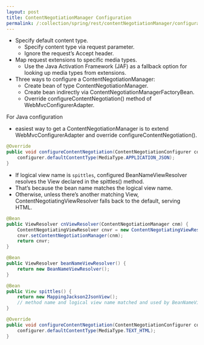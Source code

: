 ```yaml
---
layout: post
title: ContentNegotiationManager Configuration
permalink: /:collection/spring/rest/contentNegotiationManager/configuration
---
```


- Specify default content type.
  - Specify content type via request parameter.
  - Ignore the request’s Accept header.
- Map request extensions to specific media types.
  - Use the Java Activation Framework (JAF) as a fallback option for looking up media types from extensions.
- Three ways to configure a ContentNegotiationManager:
  - Create bean of type ContentNegotiationManager.
  - Create bean indirectly via ContentNegotiationManagerFactoryBean.
  - Override configureContentNegotiation() method of WebMvcConfigurerAdapter.

For Java configuration
- easiest way to get a ContentNegotiationManager is to extend WebMvcConfigurerAdapter and override configureContentNegotiation().

```java
@Override
public void configureContentNegotiation(ContentNegotiationConfigurer configurer) {
    configurer.defaultContentType(MediaType.APPLICATION_JSON);
}
```

- If logical view name is `spittles`, configured BeanNameViewResolver resolves the View declared in the spittles() method.
- That’s because the bean name matches the logical view name.
- Otherwise, unless there’s another matching View, ContentNegotiatingViewResolver falls back to the default, serving HTML.

```java
@Bean
public ViewResolver cnViewResolver(ContentNegotiationManager cnm) {
    ContentNegotiatingViewResolver cnvr = new ContentNegotiatingViewResolver();
    cnvr.setContentNegotiationManager(cnm);
    return cnvr;
}

@Bean
public ViewResolver beanNameViewResolver() {
    return new BeanNameViewResolver();
}

@Bean
public View spittles() {
    return new MappingJackson2JsonView();
    // method name and logical view name matched and used by BeanNameViewResolver
}

@Override
public void configureContentNegotiation(ContentNegotiationConfigurer configurer) {
    configurer.defaultContentType(MediaType.TEXT_HTML);
}
```
